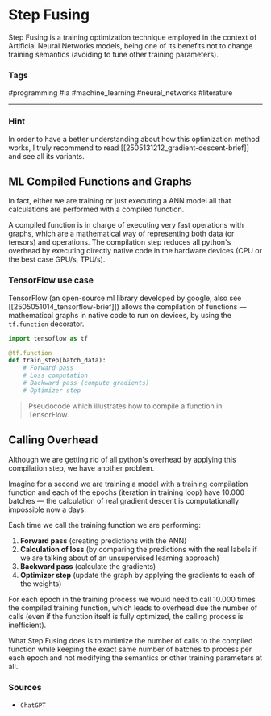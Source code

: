 # Step Fusing

Step Fusing is a training optimization technique employed in the context of Artificial Neural Networks models,  being one of its benefits not to change training semantics (avoiding to tune other training parameters).
### Tags

#programming #ia #machine_learning #neural_networks #literature

---
### Hint

In order to have a better understanding about how this optimization method works, I truly recommend to read [[2505131212_gradient-descent-brief]] and see all its variants.
## ML Compiled Functions and Graphs

In fact, either we are training or just executing a ANN model all that calculations are performed with a compiled function.

A compiled function is in charge of executing very fast operations with graphs, which are a mathematical way of representing both data (or tensors) and operations. The compilation step reduces all python's overhead by executing directly native code in the hardware devices (CPU or the best case GPU/s,  TPU/s).

###  TensorFlow use case

TensorFlow (an open-source ml library developed by google, also see [[2505051014_tensorflow-brief]]) allows the compilation of functions — mathematical graphs in native code to run on devices, by using the `tf.function` decorator.

```python
import tensoflow as tf

@tf.function
def train_step(batch_data):
    # Forward pass
    # Loss computation
    # Backward pass (compute gradients)
    # Optimizer step
```

> Pseudocode which illustrates how to compile a function in TensorFlow.

## Calling Overhead

Although we are getting rid of all python's overhead by applying this compilation step, we have another problem.

Imagine for a second we are training a model with a training compilation function and each of the epochs (iteration in training loop) have 10.000 batches — the calculation of real gradient descent is computationally impossible now a days.

Each time we call the training function we are performing:
1. **Forward pass** (creating predictions with the ANN)
2. **Calculation of loss** (by comparing the predictions with the real labels if we are talking about of an unsupervised learning approach)
3. **Backward pass** (calculate the gradients)
4. **Optimizer step** (update the graph by applying the gradients to each of the weights)

For each epoch in the training process we would need to call 10.000 times the compiled training function, which leads to overhead due the number of calls (even if the function itself is fully optimized, the calling process is inefficient).

What Step Fusing does is to minimize the number of calls to the compiled function while keeping the exact same number of batches to process per each epoch and not modifying the semantics or other training parameters at all.
### Sources

- `ChatGPT`